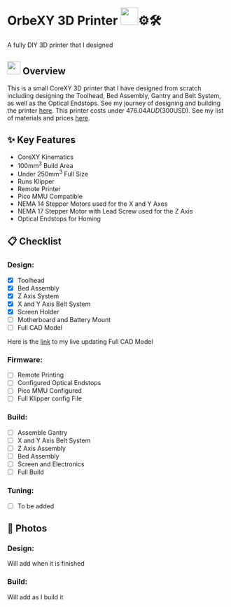 # OrbeXY 3D Printer  <img src="https://imgproxy.attic.sh/J0q85Odp_n0Dnz9TO92wiwIQ-JiZ9BF4dwz4huLeQFI/rs:fit:768:768:1:1/t:1:FF00FF:false:false/pngo:false:true:256/aHR0cHM6Ly9hdHRp/Yy5zaC84MGs0d3d3/cDltMGJ5dThkYXFp/MGo0cHJ6YXo5.png" width="40">⚙️🛠️

A fully DIY 3D printer that I designed


## <img src="https://imgproxy.attic.sh/j5JHPIk7QB0ASMlUIvgOEh2AaUaYaIJwSPbzzrfdK8A/rs:fit:768:768:1:1/t:1:FF00FF:false:false/pngo:false:true:256/aHR0cHM6Ly9hdHRp/Yy5zaC9ydW5wb2Qv/ODA3MjQyMjEtOGMy/Yy00ZTYxLWE0NDYt/Y2RlZGQ3ZGE0NDRm/LnBuZw.png" width="30"> Overview

This is a small CoreXY 3D printer that I have designed from scratch including designing the Toolhead, Bed Assembly, Gantry and Belt System, as well as the Optical Endstops. See my journey of designing and building the printer [here](https://github.com/esemv07/OrbeXY-3D-Printer/blob/main/JOURNAL.md). This printer costs under $476.04AUD ($300USD). See my list of materials and prices [here](https://github.com/esemv07/OrbeXY-3D-Printer/blob/main/BOM.md).

## ✨ Key Features

- CoreXY Kinematics
- 100mm<sup>3</sup> Build Area
- Under 250mm<sup>3</sup> Full Size
- Runs Klipper
- Remote Printer
- Pico MMU Compatible
- NEMA 14 Stepper Motors used for the X and Y Axes
- NEMA 17 Stepper Motor with Lead Screw used for the Z Axis
- Optical Endstops for Homing


## 📋 Checklist

### Design:
- [x] Toolhead
- [x] Bed Assembly
- [x] Z Axis System
- [x] X and Y Axis Belt System
- [x] Screen Holder
- [ ] Motherboard and Battery Mount
- [ ] Full CAD Model

Here is the [link](https://a360.co/3FXQvPA) to my live updating Full CAD Model

### Firmware:
- [ ] Remote Printing
- [ ] Configured Optical Endstops
- [ ] Pico MMU Configured
- [ ] Full Klipper config File

### Build:
- [ ] Assemble Gantry
- [ ] X and Y Axis Belt System
- [ ] Z Axis Assembly
- [ ] Bed Assembly
- [ ] Screen and Electronics
- [ ] Full Build

### Tuning:
- [ ] To be added

## 📸 Photos

### Design:

Will add when it is finished

### Build:

Will add as I build it
